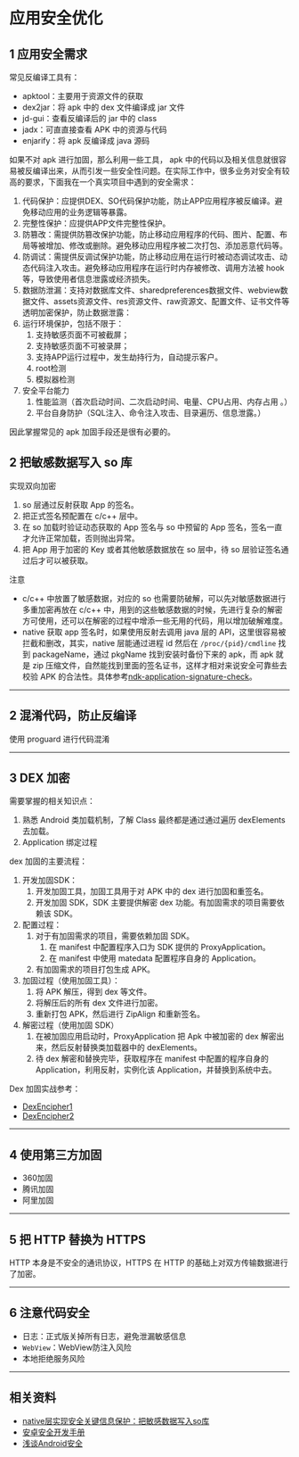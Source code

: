 # 应用安全优化

## 1 应用安全需求

常见反编译工具有：

- apktool：主要用于资源文件的获取
- dex2jar：将 apk 中的 dex 文件编译成 jar 文件
- jd-gui：查看反编译后的 jar 中的 class
- jadx：可直直接查看 APK 中的资源与代码
- enjarify：将 apk 反编译成 java 源码

如果不对 apk 进行加固，那么利用一些工具， apk 中的代码以及相关信息就很容易被反编译出来，从而引发一些安全性问题。在实际工作中，很多业务对安全有较高的要求，下面我在一个真实项目中遇到的安全需求：

1. 代码保护：应提供DEX、SO代码保护功能，防止APP应用程序被反编译。避免移动应用的业务逻辑等暴露。
2. 完整性保护：应提供APP文件完整性保护。
3. 防篡改：需提供防篡改保护功能，防止移动应用程序的代码、图片、配置、布局等被增加、修改或删除。避免移动应用程序被二次打包、添加恶意代码等。
4. 防调试：需提供反调试保护功能，防止移动应用在运行时被动态调试攻击、动态代码注入攻击。避免移动应用程序在运行时内存被修改、调用方法被 hook 等，导致使用者信息泄露或经济损失。
5. 数据防泄漏：支持对数据库文件、sharedpreferences数据文件、webview数据文件、assets资源文件、res资源文件、raw资源文、配置文件、证书文件等透明加密保护，防止数据泄露：
6. 运行环境保护，包括不限于：
   1. 支持敏感页面不可被截屏；
   2. 支持敏感页面不可被录屏；
   3. 支持APP运行过程中，发生劫持行为，自动提示客户。
   4. root检测
   5. 模拟器检测
7. 安全平台能力
   1. 性能监测（首次启动时间、二次启动时间、电量、CPU占用、内存占用 。）
   2. 平台自身防护（SQL注入、命令注入攻击、目录遍历、信息泄露。）

因此掌握常见的 apk 加固手段还是很有必要的。

## 2 把敏感数据写入 so 库

实现双向加密

1. so 层通过反射获取 App 的签名。
2. 把正式签名预配置在 c/c++ 层中。
3. 在 so 加载时验证动态获取的 App 签名与 so 中预留的 App 签名，签名一直才允许正常加载，否则抛出异常。
4. 把 App 用于加密的 Key 或者其他敏感数据放在 so 层中，待 so 层验证签名通过后才可以被获取。

注意

- c/c++ 中放置了敏感数据，对应的 so 也需要防破解，可以先对敏感数据进行多重加密再放在 c/c++ 中，用到的这些敏感数据的时候，先进行复杂的解密方可使用，还可以在解密的过程中增添一些无用的代码，用以增加破解难度。
- native 获取 app 签名时，如果使用反射去调用 java 层的 API，这里很容易被拦截和删改，其实，native 层能通过进程 id 然后在 `/proc/{pid}/cmdline` 找到 packageName，通过 pkgName 找到安装时备份下来的 apk，而 apk 就是 zip 压缩文件，自然能找到里面的签名证书，这样才相对来说安全可靠些去校验 APK 的合法性。具体参考[ndk-application-signature-check](https://stackoverflow.com/questions/30650006/ndk-application-signature-check)。

---
## 2 混淆代码，防止反编译

使用 proguard 进行代码混淆

---
## 3 DEX 加密

需要掌握的相关知识点：

1. 熟悉 Android 类加载机制，了解 Class 最终都是通过通过遍历 dexElements 去加载。
2. Application 绑定过程

dex 加固的主要流程：

1. 开发加固SDK：
   1. 开发加固工具，加固工具用于对 APK 中的 dex 进行加固和重签名。
   2. 开发加固 SDK，SDK 主要提供解密 dex 功能。有加固需求的项目需要依赖该 SDK。
2. 配置过程：
   1. 对于有加固需求的项目，需要依赖加固 SDK。
      1. 在 manifest 中配置程序入口为 SDK 提供的 ProxyApplication。
      2. 在 manifest 中使用 matedata 配置程序自身的 Application。
   2. 有加固需求的项目打包生成 APK。
3. 加固过程（使用加固工具）：
   1. 将 APK 解压，得到 dex 等文件。
   2. 将解压后的所有 dex 文件进行加密。
   3. 重新打包 APK，然后进行 ZipAlign 和重新签名。
4. 解密过程（使用加固 SDK）
   1. 在被加固应用启动时，ProxyApplication 把 Apk 中被加密的 dex 解密出来，然后反射替换类加载器中的 dexElements。
   2. 待 dex 解密和替换完毕，获取程序在 manifest 中配置的程序自身的 Application，利用反射，实例化该 Application，并替换到系统中去。

Dex 加固实战参考：

- [DexEncipher1](../../00-Code/DNDexEncipher1/README.md)
- [DexEncipher2](../../00-Code/DNDexEncipher2/README.md)

---
## 4 使用第三方加固

- 360加固
- 腾讯加固
- 阿里加固

---
## 5 把 HTTP 替换为 HTTPS

HTTP 本身是不安全的通讯协议，HTTPS 在 HTTP 的基础上对双方传输数据进行了加密。

---
## 6 注意代码安全

- 日志：正式版关掉所有日志，避免泄漏敏感信息
- `WebView`：WebView防注入风险
- 本地拒绝服务风险

---
## 相关资料

- [native层实现安全关键信息保护：把敏感数据写入so库](http://www.jianshu.com/p/2576d064baf1)
- [安卓安全开发手册](http://www.jianshu.com/p/500f1fd13b9b)
- [浅谈Android安全](https://www.jianshu.com/p/fe0206f8be5b)
